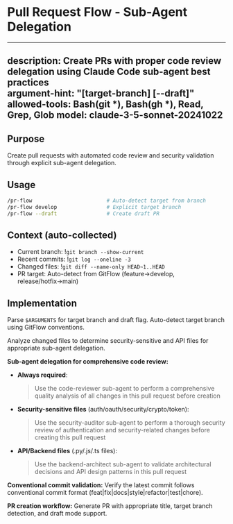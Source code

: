 # Pull Request Flow - Sub-Agent Delegation

---
description: Create PRs with proper code review delegation using Claude Code sub-agent best practices  
argument-hint: "[target-branch] [--draft]"
allowed-tools: Bash(git *), Bash(gh *), Read, Grep, Glob
model: claude-3-5-sonnet-20241022
---

## Purpose

Create pull requests with automated code review and security validation through explicit sub-agent delegation.

## Usage

```bash
/pr-flow                        # Auto-detect target from branch
/pr-flow develop                # Explicit target branch  
/pr-flow --draft                # Create draft PR
```

## Context (auto-collected)
- Current branch: !`git branch --show-current`
- Recent commits: !`git log --oneline -3`
- Changed files: !`git diff --name-only HEAD~1..HEAD`
- PR target: Auto-detect from GitFlow (feature→develop, release/hotfix→main)

## Implementation

Parse `$ARGUMENTS` for target branch and draft flag. Auto-detect target branch using GitFlow conventions.

Analyze changed files to determine security-sensitive and API files for appropriate sub-agent delegation.

**Sub-agent delegation for comprehensive code review:**

- **Always required**:
  > Use the code-reviewer sub-agent to perform a comprehensive quality analysis of all changes in this pull request before creation

- **Security-sensitive files** (auth/oauth/security/crypto/token):
  > Use the security-auditor sub-agent to perform a thorough security review of authentication and security-related changes before creating this pull request

- **API/Backend files** (.py/.js/.ts files):
  > Use the backend-architect sub-agent to validate architectural decisions and API design patterns in this pull request

**Conventional commit validation:**
Verify the latest commit follows conventional commit format (feat|fix|docs|style|refactor|test|chore).

**PR creation workflow:**
Generate PR with appropriate title, target branch detection, and draft mode support.
```